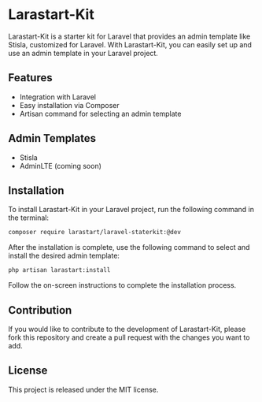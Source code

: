 # Larastart-Kit

Larastart-Kit is a starter kit for Laravel that provides an admin template like Stisla, customized for Laravel. With Larastart-Kit, you can easily set up and use an admin template in your Laravel project.

## Features
- Integration with Laravel
- Easy installation via Composer
- Artisan command for selecting an admin template

## Admin Templates
- Stisla
- AdminLTE (coming soon)

## Installation
To install Larastart-Kit in your Laravel project, run the following command in the terminal:

```sh
composer require larastart/laravel-staterkit:@dev
```

After the installation is complete, use the following command to select and install the desired admin template:

```sh
php artisan larastart:install
```

Follow the on-screen instructions to complete the installation process.

## Contribution
If you would like to contribute to the development of Larastart-Kit, please fork this repository and create a pull request with the changes you want to add.

## License
This project is released under the MIT license.


